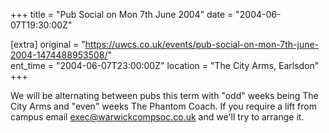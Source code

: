 +++
title = "Pub Social on Mon 7th June 2004"
date = "2004-06-07T19:30:00Z"

[extra]
original = "https://uwcs.co.uk/events/pub-social-on-mon-7th-june-2004-1474488953508/"    
ent_time = "2004-06-07T23:00:00Z"
location = "The City Arms, Earlsdon"
+++

We will be alternating between pubs this term with "odd" weeks being The City Arms and "even" weeks The Phantom Coach. If you require a lift from campus email exec@warwickcompsoc.co.uk and we'll try to arrange it.

